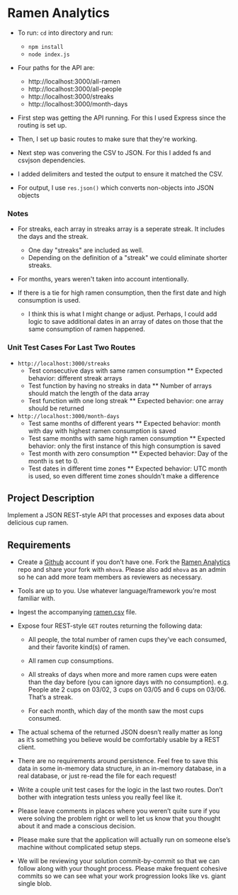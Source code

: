 ﻿# Ramen Analytics
- To run: `cd` into directory and run: 
  * `npm install` 
  * `node index.js`
- Four paths for the API are:
  * http://localhost:3000/all-ramen
  * http://localhost:3000/all-people
  * http://localhost:3000/streaks
  * http://localhost:3000/month-days

- First step was getting the API running. For this I used Express since the routing is set up.
- Then, I set up basic routes to make sure that they're working. 
- Next step was convering the CSV to JSON. For this I added fs and csvjson dependencies.
- I added delimiters and tested the output to ensure it matched the CSV.
- For output, I use `res.json()` which converts non-objects into JSON objects

### Notes

- For streaks, each array in streaks array is a seperate streak. It includes the days and the streak.
    * One day "streaks" are included as well.
    * Depending on the definition of a "streak" we could eliminate shorter streaks.

- For months, years weren't taken into account intentionally.
- If there is a tie for high ramen consumption, then the first date and high consumption is used.
    * I think this is what I might change or adjust. Perhaps, I could add logic to save additional
      dates in an array of dates on those that the same consumption of ramen happened.

### Unit Test Cases For Last Two Routes
- `http://localhost:3000/streaks`
    * Test consecutive days with same ramen consumption
        ** Expected behavior: different streak arrays
    * Test function by having no streaks in data
        ** Number of arrays should match the length of the data array
    * Test function with one long streak
        ** Expected behavior: one array should be returned
- `http://localhost:3000/month-days`
    * Test same months of different years
        ** Expected behavior: month with day with highest ramen consumption is saved
    * Test same months with same high ramen consumption
      ** Expected behavior: only the first instance of this high consumption is saved
    * Test month with zero consumption
      ** Expected behavior: Day of the month is set to 0.
    * Test dates in different time zones
      ** Expected behavior: UTC month is used, so even different time zones shouldn't make a difference


## Project Description

Implement a JSON REST-style API that processes and exposes data about
delicious cup ramen.

## Requirements

* Create a [Github](https://github.com/) account if you don’t have
  one. Fork the [Ramen Analytics](https://github.com/SumAll/ramen-analytics)
  repo and share your fork with `mhova`. Please also add `mhova` as an
  admin so he can add more team members as reviewers as necessary.

* Tools are up to you. Use whatever language/framework you’re most
  familiar with.

* Ingest the accompanying [ramen.csv](ramen.csv) file.

* Expose four REST-style `GET` routes returning the following data:

   * All people, the total number of ramen cups they’ve each consumed,
     and their favorite kind(s) of ramen.

   * All ramen cup consumptions.

   * All streaks of days when more and more ramen cups were eaten than
     the day before (you can ignore days with no consumption).
     e.g. People ate 2 cups on 03/02, 3 cups on 03/05 and 6 cups on
     03/06. That’s a streak.

   * For each month, which day of the month saw the most cups
     consumed.

* The actual schema of the returned JSON doesn’t really matter as long
  as it’s something you believe would be comfortably usable by a REST
  client.

* There are no requirements around persistence. Feel free to save this
  data in some in-memory data structure, in an in-memory database, in
  a real database, or just re-read the file for each request!

* Write a couple unit test cases for the logic in the last two
  routes. Don’t bother with integration tests unless you really feel
  like it.

* Please leave comments in places where you weren’t quite sure if you
  were solving the problem right or well to let us know that you
  thought about it and made a conscious decision.

* Please make sure that the application will actually run on someone
  else’s machine without complicated setup steps.

* We will be reviewing your solution commit-by-commit so that we can
  follow along with your thought process. Please make frequent
  cohesive commits so we can see what your work progression looks like
  vs. giant single blob.

